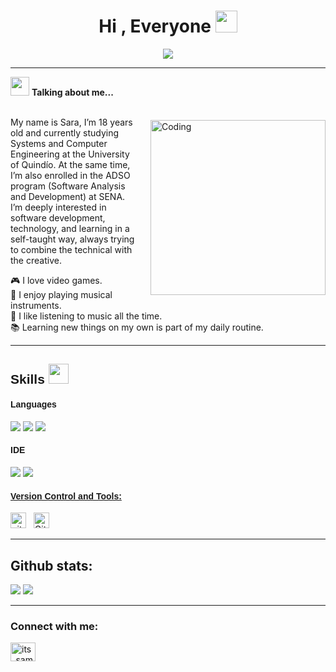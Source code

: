 
<h1 align="center"><b>Hi , Everyone </b><img src="https://media.giphy.com/media/hvRJCLFzcasrR4ia7z/giphy.gif" width="35"></h1>
<!--  -->
<p align="center">
  <a href="https://github.com/DenverCoder1/readme-typing-svg"><img src="https://readme-typing-svg.herokuapp.com?font=Time+New+Roman&color=cyan&size=25&center=true&vCenter=true&width=600&height=100&lines=Programming+student;No+coffee%2C+no+code..&hearts;"></a>
</p>


<hr width="100%">



<img src="https://media.giphy.com/media/ObNTw8Uzwy6KQ/giphy.gif" width="30px">&nbsp;<strong>Talking about me...</strong>
<br><br>


<img align="right" src="https://cdn.dribbble.com/users/1277312/screenshots/14733298/media/39b1045e593737587dd60e42c8422d1f.gif"
     alt="Coding" width="280" style="margin-left: 25px; margin-top: 5px; margin-bottom: 5px;">


My name is Sara, I’m 18 years old and currently studying Systems and Computer Engineering at the University of Quindío. At the same time, I’m also enrolled in the ADSO program (Software Analysis and Development) at SENA. I’m deeply interested in software development, technology, and learning in a self-taught way, always trying to combine the technical with the creative.  

🎮 I love video games.  
🎸 I enjoy playing musical instruments.  
🎵 I like listening to music all the time.  
📚 Learning new things on my own is part of my daily routine.

<hr width="100%">

<!-- Encabezado principal con mismo estilo -->
<h2 style="font-family: sans-serif;">Skills 
  <img src="https://media2.giphy.com/media/QssGEmpkyEOhBCb7e1/giphy.gif?cid=ecf05e47a0n3gi1bfqntqmob8g9aid1oyj2wr3ds3mg700bl&rid=giphy.gif" width="32px">
</h2>

<!-- Subtítulos con mismo tipo de letra -->
<h4 style="font-family: sans-serif;">Languages</h4>
<span>
  <img src="https://img.shields.io/badge/HTML5-E34F26?style=for-the-badge&logo=html5&logoColor=white">
  <img src="https://img.shields.io/badge/Java-ED8B00?style=for-the-badge&logo=java&logoColor=white">
  <img src="https://img.shields.io/badge/python-3670A0?style=for-the-badge&logo=python&logoColor=ffdd54">
</span>

<h4 style="font-family: sans-serif;">IDE</h4>
<span>
  <img src="https://img.shields.io/badge/IntelliJIDEA-000000.svg?style=for-the-badge&logo=intellij-idea&logoColor=white">
  <img src="https://img.shields.io/badge/Visual_Studio_Code-0078D4?style=for-the-badge&logo=visual%20studio%20code&logoColor=white">
</span>

<!-- Usamos HTML puro también para este subtítulo -->
<h4 style="font-family: sans-serif; margin-top: 20px;"><u>Version Control and Tools:</u></h4>

<span>
  <img src="https://img.shields.io/badge/GIT-E44C30?style=for-the-badge&logo=git&logoColor=white" alt="git logo" title="Git" height="25" />
</span>
&nbsp;
<span>
  <img src="https://img.shields.io/badge/GitHub-100000?style=for-the-badge&logo=github&logoColor=white" alt="Github logo" title="Github" height="25" />
</span>

<hr width="100%">

<h2 >Github stats:</h2> 

[![](https://github-readme-stats.vercel.app/api?username=itssamsa&show_icons=true&theme=tokyonight&hide_border=true&locale=en)](https://github.com/itssamsa)
[![](https://github-readme-streak-stats.herokuapp.com/?user=itssamsa&theme=material-palenight)](https://github.com/Elanza-48)
</div>

<hr width="100%">

<h3 align="left">Connect with me:</h3>
<p align="left">
  <a href="https://instagram.com/its_sam.f_cg" target="blank">
    <img align="center" src="https://raw.githubusercontent.com/rahuldkjain/github-profile-readme-generator/master/src/images/icons/Social/instagram.svg" alt="its_sam.f_cg" height="30" width="40" />
  </a>
</p>


